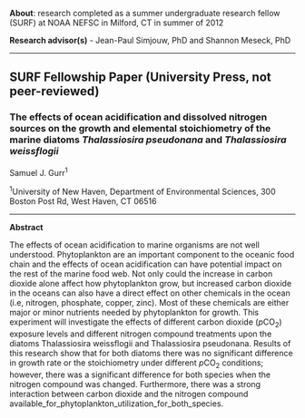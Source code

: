 **About**: research completed as a summer undergraduate research fellow (SURF) at NOAA NEFSC in Milford, CT in summer of 2012

**Research advisor(s)** - Jean-Paul Simjouw, PhD and Shannon Meseck, PhD

---

## SURF Fellowship Paper (University Press, not peer-reviewed)

### The effects of ocean acidification and dissolved nitrogen sources on the growth and elemental stoichiometry of the marine diatoms *Thalassiosira pseudonana* and *Thalassiosira weissflogii*

Samuel J. Gurr<sup>1</sup>

<sup>1</sup>University of New Haven, Department of Environmental Sciences, 300 Boston Post Rd, West Haven, CT 06516

---

**Abstract**

The effects of ocean acidification to marine organisms are not well understood. Phytoplankton are an
important component to the oceanic food chain and the effects of ocean acidification can have potential
impact on the rest of the marine food web. Not only could the increase in carbon dioxide alone affect how
phytoplankton grow, but increased carbon dioxide in the oceans can also have a direct effect on other
chemicals in the ocean (i.e, nitrogen, phosphate, copper, zinc). Most of these chemicals are either major or
minor nutrients needed by phytoplankton for growth. This experiment will investigate the effects of
different carbon dioxide (*p*CO<sub>2</sub>) exposure levels and different nitrogen compound treatments upon the
diatoms Thalassiosira weissflogii and Thalassiosira pseudonana. Results of this research show that for
both diatoms there was no significant difference in growth rate or the stoichiometry under different *p*CO<sub>2</sub>
conditions; however, there was a significant difference for both species when the nitrogen compound was
changed. Furthermore, there was a strong interaction between carbon dioxide and the nitrogen compound
available_for_phytoplankton_utilization_for_both_species.
